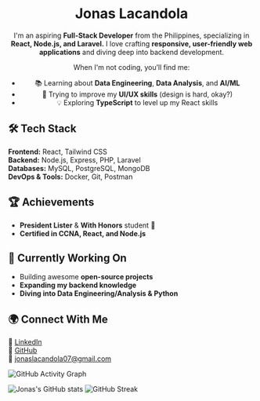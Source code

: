 <div align="center">
  <h1>Jonas Lacandola</h1>
  <p>I'm an aspiring <b>Full-Stack Developer</b> from the Philippines, specializing in <b>React, Node.js, and Laravel.</b> I love crafting <b>responsive, user-friendly web applications</b> and diving deep into backend development. </p> 

When I'm not coding, you’ll find me:  
- 📚 Learning about **Data Engineering**, **Data Analysis**, and **AI/ML**  
- 🎨 Trying to improve my **UI/UX skills** (design is hard, okay?)  
- 💡 Exploring **TypeScript** to level up my React skills  
</div>

## 🛠 Tech Stack  
**Frontend:** React, Tailwind CSS  
**Backend:** Node.js, Express, PHP, Laravel  
**Databases:** MySQL, PostgreSQL, MongoDB  
**DevOps & Tools:** Docker, Git, Postman  

## 🏆 Achievements  
- **President Lister** & **With Honors** student 🏅  
- **Certified in CCNA, React, and Node.js**   

## 🎯 Currently Working On  
- Building awesome **open-source projects**  
- **Expanding my backend knowledge**  
- **Diving into Data Engineering/Analysis & Python**  

## 🌍 Connect With Me  
📌 [LinkedIn](https://linkedin.com/in/jonaslacandola0617)  
🐙 [GitHub](https://github.com/jonaslacandola)  
📩 jonaslacandola07@gmail.com  

![GitHub Activity Graph](https://github-readme-activity-graph.vercel.app/graph?username=jonaslacandola0617&theme=github-compact)

![Jonas's GitHub stats](https://github-readme-stats.vercel.app/api?username=jonaslacandola0617&show_icons=true&theme=default)
![GitHub Streak](https://streak-stats.demolab.com?user=jonaslacandola0617&theme=default)

